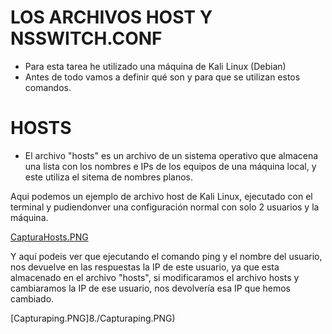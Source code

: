 # LOS ARCHIVOS HOST Y NSSWITCH.CONF

- Para esta tarea he utilizado una máquina de Kali Linux (Debian)
- Antes de todo vamos a definir qué son y para que se utilizan estos comandos.


# HOSTS
- El archivo "hosts" es un archivo de un sistema operativo que almacena una lista con los nombres e IPs de los equipos de una máquina local, y este utiliza el sitema de nombres planos.

Aqui podemos un ejemplo de archivo host de Kali Linux, ejecutado con el terminal y pudiendonver una configuración normal con solo 2 usuarios y la máquina.

[CapturaHosts.PNG](./CapturaHosts.PNG)

Y aquí podeis ver que ejecutando el comando ping y el nombre del usuario, nos devuelve en las respuestas la IP de este usuario, ya que esta almacenado en el archivo "hosts", si modificaramos el archivo hosts y cambiaramos la IP de ese usuario, nos devolvería esa IP que hemos cambiado.

[Capturaping.PNG]8./Capturaping.PNG)
